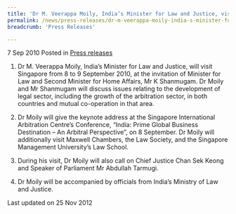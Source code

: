 ```yaml
---
title: 'Dr M. Veerappa Moily, India’s Minister for Law and Justice, visits Singapore'
permalink: /news/press-releases/dr-m-veerappa-moily-india-s-minister-for-law-and-justice-visits-singapore
breadcrumb: 'Press Releases'

---
```



7 Sep 2010 Posted in [Press releases](/news/press-releases)

1. Dr M. Veerappa Moily, India’s Minister for Law and Justice, will visit Singapore from 8 to 9 September 2010, at the invitation of Minister for Law and Second Minister for Home Affairs, Mr K Shanmugam. Dr Moily and Mr Shanmugam will discuss issues relating to the development of legal sector, including the growth of the arbitration sector, in both countries and mutual co-operation in that area.

2. Dr Moily will give the keynote address at the Singapore International Arbitration Centre’s Conference, “India: Prime Global Business Destination – An Arbitral Perspective”, on 8 September. Dr Moily will additionally visit Maxwell Chambers, the Law Society, and the Singapore Management University’s Law School.

3. During his visit, Dr Moily will also call on Chief Justice Chan Sek Keong and Speaker of Parliament Mr Abdullah Tarmugi. 

4. Dr Moily will be accompanied by officials from India’s Ministry of Law and Justice.

<p class="right-side-updated">Last updated on 25 Nov 2012</p>
